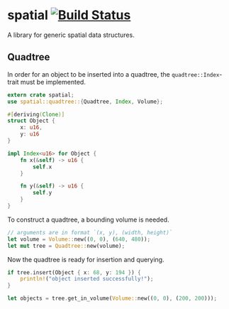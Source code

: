 # spatial [![Build Status](https://travis-ci.org/gaudecker/spatial.svg?branch=master)](https://travis-ci.org/gaudecker/spatial)

A library for generic spatial data structures.

## Quadtree

In order for an object to be inserted into a quadtree, the
`quadtree::Index`-trait must be implemented.

```rust
extern crate spatial;
use spatial::quadtree::{Quadtree, Index, Volume};

#[deriving(Clone)]
struct Object {
    x: u16,
    y: u16
}

impl Index<u16> for Object {
    fn x(&self) -> u16 {
        self.x
    }

    fn y(&self) -> u16 {
        self.y
    }
}
```

To construct a quadtree, a bounding volume is needed.

```rust
// arguments are in format `(x, y), (width, height)`
let volume = Volume::new((0, 0), (640, 480));
let mut tree = Quadtree::new(volume);
```

Now the quadtree is ready for insertion and querying.

```rust
if tree.insert(Object { x: 68, y: 194 }) {
    println!("object inserted successfully!");
}

let objects = tree.get_in_volume(Volume::new((0, 0), (200, 200)));
```
